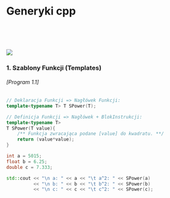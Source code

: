 # Generyki cpp





<br/>
<br/>
<br/>

![](https://github.com/Ptysiek/resources/blob/master/Orn.png)
### 1. Szablony Funkcji (Templates)
###### [Program 1.1]
```cpp
// Deklaracja Funkcji => Nagłówek Funkcji:
template<typename T> T SPower(T);

// Definicja Funkcji => Nagłówek + BlokInstrukcji:
template<typename T>
T SPower(T value){
    /** Funkcja zwracająca podane [value] do kwadratu. **/
    return (value*value);
}
```
```cpp
int a = 5015;
float b = 6.25;
double c = 7.333;

std::cout << "\n a: " << a << "\t a^2: " << SPower(a)
          << "\n b: " << b << "\t b^2: " << SPower(b)
          << "\n c: " << c << "\t c^2: " << SPower(c);
```      
